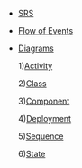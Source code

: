 -   [SRS](https://github.com/vampir9939/Tritpo/tree/master/MyWeather/Documentation/SRS.md)
-   [Flow of Events](https://github.com/vampir9939/Tritpo/tree/master/MyWeather/Documentation/FlowOfEvents.md)
-   [Diagrams](https://github.com/vampir9939/Tritpo/tree/master/MyWeather/Documentation/Diagrams)

	1)[Activity](https://github.com/vampir9939/Tritpo/tree/master/MyWeather/Documentation/Diagrams/Activity/README.md)
  
	2)[Class](https://github.com/vampir9939/Tritpo/tree/master/MyWeather/Documentation/Diagrams/Class/README.md)
  
	3)[Component](https://github.com/vampir9939/Tritpo/tree/master/MyWeather/Documentation/Diagrams/Component/README.md)
  
	4)[Deployment](https://github.com/vampir9939/Tritpo/tree/master/MyWeather/Documentation/Diagrams/Deployment/README.md)
  
	5)[Sequence](https://github.com/vampir9939/Tritpo/tree/master/MyWeather/Documentation/Diagrams/Sequence/README.md)
  
	6)[State](https://github.com/vampir9939/Tritpo/tree/master/MyWeather/Documentation/Diagrams/State/README.md)
  

 


